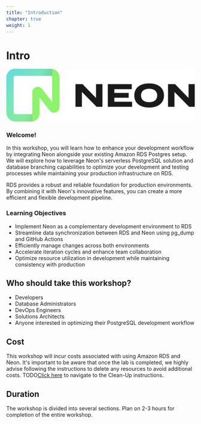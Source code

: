 ```yaml
---
title: "Introduction"
chapter: true
weight: 1
---
```


# Intro

![Neon Logo](/images/neon-logo.png)

### Welcome!

In this workshop, you will learn how to enhance your development workflow by integrating Neon alongside your existing Amazon RDS Postgres setup. We will explore how to leverage Neon's serverless PostgreSQL solution and database branching capabilities to optimize your development and testing processes while maintaining your production infrastructure on RDS.

RDS provides a robust and reliable foundation for production environments. By combining it with Neon's innovative features, you can create a more efficient and flexible development pipeline.

### Learning Objectives
- Implement Neon as a complementary development environment to RDS
- Streamline data synchronization between RDS and Neon using pg_dump and GitHub Actions
- Efficiently manage changes across both environments
- Accelerate iteration cycles and enhance team collaboration
- Optimize resource utilization in development while maintaining consistency with production

## Who should take this workshop?
- Developers
- Database Administrators
- DevOps Engineers
- Solutions Architects
- Anyone interested in optimizing their PostgreSQL development workflow

## Cost
This workshop will incur costs associated with using Amazon RDS and Neon. It's important to be aware that once the lab is completed, we highly advise following the instructions to delete any resources to avoid additional costs. TODO[Click here](/content/5_ModuleFour/_index.md) to navigate to the Clean-Up instructions.

## Duration
The workshop is divided into several sections. Plan on 2-3 hours for completion of the entire workshop.
